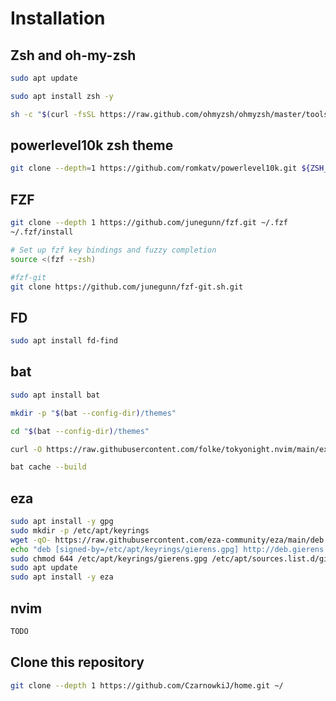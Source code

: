 # Installation 

## Zsh and oh-my-zsh

```sh
sudo apt update

sudo apt install zsh -y

sh -c "$(curl -fsSL https://raw.github.com/ohmyzsh/ohmyzsh/master/tools/install.sh)"
```

## powerlevel10k zsh theme


```sh
git clone --depth=1 https://github.com/romkatv/powerlevel10k.git ${ZSH_CUSTOM:-$HOME/.oh-my-zsh/custom}/themes/powerlevel10k
```

## FZF 

```sh
git clone --depth 1 https://github.com/junegunn/fzf.git ~/.fzf
~/.fzf/install

# Set up fzf key bindings and fuzzy completion
source <(fzf --zsh)
```

```sh
#fzf-git
git clone https://github.com/junegunn/fzf-git.sh.git
```

## FD 

```sh
sudo apt install fd-find
```

## bat 

```sh
sudo apt install bat

mkdir -p "$(bat --config-dir)/themes"

cd "$(bat --config-dir)/themes"

curl -O https://raw.githubusercontent.com/folke/tokyonight.nvim/main/extras/sublime/tokyonight_night.tmTheme

bat cache --build
```

## eza
```sh
sudo apt install -y gpg
sudo mkdir -p /etc/apt/keyrings
wget -qO- https://raw.githubusercontent.com/eza-community/eza/main/deb.asc | sudo gpg --dearmor -o /etc/apt/keyrings/gierens.gpg
echo "deb [signed-by=/etc/apt/keyrings/gierens.gpg] http://deb.gierens.de stable main" | sudo tee /etc/apt/sources.list.d/gierens.list
sudo chmod 644 /etc/apt/keyrings/gierens.gpg /etc/apt/sources.list.d/gierens.list
sudo apt update
sudo apt install -y eza
```

## nvim 
```sh
TODO
```

## Clone this repository 
```sh
git clone --depth 1 https://github.com/CzarnowkiJ/home.git ~/
```

